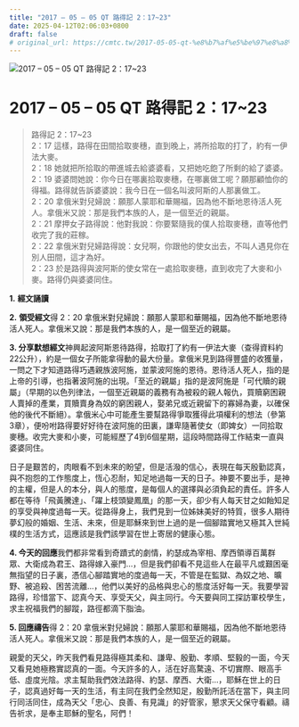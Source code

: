 ```yaml
---
title: "2017 – 05 – 05 QT 路得記 2：17~23"
date: 2025-04-12T02:06:03+0800
draft: false
# original_url: https://cmtc.tw/2017-05-05-qt-%e8%b7%af%e5%be%97%e8%a8%98-2%ef%bc%9a1723
---
```


![2017 – 05 – 05 QT 路得記 2：17\~23](/images/qt.jpg   "2017 – 05 – 05 QT 路得記 2：17\~23")

# 2017 – 05 – 05 QT 路得記 2：17\~23

> 路得記 2：17\~23  
> 2：17 這樣，路得在田間拾取麥穗，直到晚上，將所拾取的打了，約有一伊法大麥。  
> 2：18 她就把所拾取的帶進城去給婆婆看，又把她吃飽了所剩的給了婆婆。  
> 2：19 婆婆問她說：你今日在哪裏拾取麥穗，在哪裏做工呢？願那顧恤你的得福。路得就告訴婆婆說：我今日在一個名叫波阿斯的人那裏做工。  
> 2：20 拿俄米對兒婦說：願那人蒙耶和華賜福，因為他不斷地恩待活人死人。拿俄米又說：那是我們本族的人，是一個至近的親屬。  
> 2：21 摩押女子路得說：他對我說：你要緊隨我的僕人拾取麥穗，直等他們收完了我的莊稼。  
> 2：22 拿俄米對兒婦路得說：女兒啊，你跟他的使女出去，不叫人遇見你在別人田間，這才為好。  
> 2：23 於是路得與波阿斯的使女常在一處拾取麥穗，直到收完了大麥和小麥。路得仍與婆婆同住。

**1.** **經文誦讀**

**2.** **領受經文**得 2：20 拿俄米對兒婦說：願那人蒙耶和華賜福，因為他不斷地恩待活人死人。拿俄米又說：那是我們本族的人，是一個至近的親屬。

**3. 分享默想經文**神興起波阿斯恩待路得，拾取打了約有一伊法大麥（查得資料約22公升），約是一個女子所能拿得動的最大份量。拿俄米見到路得豐盛的收獲量，一問之下才知道路得巧遇親族波阿施，並蒙波阿施的恩待。恩待活人死人，指的是上帝的引導，也指著波阿施的出現。「至近的親屬」指的是波阿施是「可代贖的親屬」（早期的以色列律法，一個至近親屬的義務有為被殺的親人報仇，買贖窮困親人賣掉的產業，買贖賣身為奴的窮困親人，娶弟兄或近親留下的寡婦為妻，以確保他的後代不斷絕）。拿俄米心中可能產生要幫路得爭取獲得此項權利的想法（參第3章），便吩咐路得要好好待在波阿施的田裏，謙卑隨著使女（即婢女）一同拾取麥穗。收完大麥和小麥，可能經歷了4到6個星期，這段時間路得工作結束一直與婆婆同住。

日子是艱苦的，肉眼看不到未來的盼望，但是活潑的信心，表現在每天殷勤認真，與不抱怨的工作態度上，恆心忍耐，知足地過每一天的日子。神要不要出手，是神的主權，但是人的本分，與人的態度，是每個人的選擇與必須負起的責任。許多人都在等待「飛黃騰達」、「躍上枝頭變鳳凰」的那一天，卻少有人每天甘之如飴知足的享受與神度過每一天。從路得身上，我們見到一位姊妹美好的特質，很多人期待夢幻般的婚姻、生活、未來，但是耶穌來到世上過的是一個腳踏實地又極其入世純樸的生活方式，這應該是我們該學習在世上寄居的健康心態。

**4. 今天的回應**我們都非常看到奇蹟式的劇情，約瑟成為宰相、摩西領導百萬群眾、大衛成為君王、路得嫁入豪門…，但是我們卻看不見這些人在最平凡或艱困毫無指望的日子裏，憑信心腳踏實地的度過每一天，不管是在監獄、為奴之地、曠野、被追殺、困苦流離…，他們以美好的品格與忠心的態度活好每一天。我要學習路得，珍惜當下、認真今天、享受天父，與主同行。今天要與同工探訪軍校學生，求主祝福我們的腳蹤，路徑都滴下脂油。

**5. 回應禱告**得 2：20 拿俄米對兒婦說：願那人蒙耶和華賜福，因為他不斷地恩待活人死人。拿俄米又說：那是我們本族的人，是一個至近的親屬。

親愛的天父，昨天我們看見路得極其柔和、謙卑、殷勤、孝順、堅毅的一面，今天又看見她極務實認真的一面。今天許多的人，活在好高騖遠、不切實際、眼高手低、虛度光陰。求主幫助我們效法路得、約瑟、摩西、大衛…，耶穌在世上的日子，認真過好每一天的生活，有主同在我們全然知足，殷勤所託活在當下，與主同行同活同住，成為天父「忠心、良善、有見識」的好管家，懇求天父保守看顧。禱告祈求，是奉主耶穌的聖名，阿們！